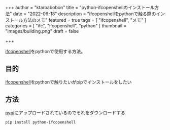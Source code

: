 +++
author = "ktaroabobon"
title = "python-ifcopenshellのインストール方法"
date = "2022-06-18"
description = "ifcopenshellをpythonで触る際のインストール方法のメモ"
featured = true
tags = [
"ifcopenshell",
"メモ"
]
categories = [
"ifc",
"ifcopenshell",
"python"
]
thumbnail = "images/building.png"
draft = false

+++

[ifcopenshell](https://ifcopenshell.github.io/docs/python/html/index.html)をpythonで使用する方法。

## 目的

[ifcopenshell](https://ifcopenshell.github.io/docs/python/html/index.html)をpythonで触りたいがpipでインストールをしたい

## 方法

[pypi](https://pypi.org/project/python-ifcopenshell/)にアップロードされているのでそれをダウンロードする

```bash
pip install python-ifcopenshell
```
